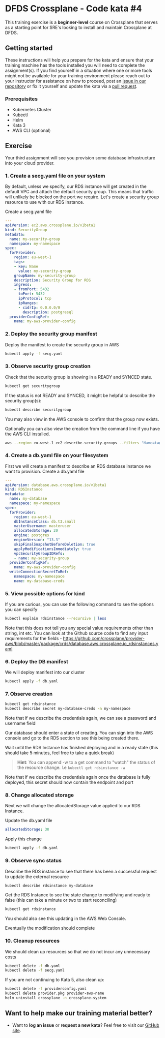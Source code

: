 # DFDS Crossplane - Code kata #4

This training exercise is a **beginner-level** course on Crossplane that serves as a starting point for SRE's looking to install and maintain Crossplane at DFDS.

## Getting started

These instructions will help you prepare for the kata and ensure that your training machine has the tools installed you will need to complete the assignment(s). If you find yourself in a situation where one or more tools might not be available for your training environment please reach out to your instructor for assistance on how to proceed, post an [issue in our repository](https://github.com/dfds/dojo/issues) or fix it yourself and update the kata via a [pull request](https://github.com/dfds/dojo/pulls).

### Prerequisites

* Kubernetes Cluster
* Kubectl
* Helm
* Kata 3
* AWS CLI (optional)

## Exercise

Your third assignment will see you provision some database infrastructure into your cloud provider.

### 1. Create a secg.yaml file on your system

By default, unless we specify, our RDS instance will get created in the default VPC and attach the default security group. This means that traffic will unlikely be blocked on the port we require. Let's create a security group resource to use with our RDS Instance.

Create a secg.yaml file

```yaml
---
apiVersion: ec2.aws.crossplane.io/v1beta1
kind: SecurityGroup
metadata:
  name: my-security-group
  namespace: my-namespace
spec:
  forProvider:
    region: eu-west-1
    tags:
    - key: Name
      value: my-security-group
    groupName: my-security-group
    description: Security Group for RDS
    ingress:
    - fromPort: 5432
      toPort: 5432
      ipProtocol: tcp
      ipRanges:
      - cidrIp: 0.0.0.0/0
        description: postgresql
  providerConfigRef:
    name: my-aws-provider-config
```

### 2. Deploy the security group manifest

Deploy the manifest to create the security group in AWS

```bash
kubectl apply -f secg.yaml
```

### 3. Observe security group creation

Check that the security group is showing in a READY and SYNCED state.

```bash
kubectl get securitygroup
```

If the status is not READY and SYNCED, it might be helpful to describe the security group(s):

```bash
kubectl describe securitygroup
```

You may also view in the AWS console to confirm that the group now exists.

Optionally you can also view the creation from the command line if you have the AWS CLI installed.

```bash
aws --region eu-west-1 ec2 describe-security-groups --filters "Name=tag:Name,Values=my-security-group"
```

### 4. Create a db.yaml file on your filesystem

First we will create a manifest to describe an RDS database instance we want to provision. Create a db.yaml file

```yaml
---
apiVersion: database.aws.crossplane.io/v1beta1
kind: RDSInstance
metadata:
  name: my-database
  namespace: my-namespace
spec:
  forProvider:
    region: eu-west-1
    dbInstanceClass: db.t3.small
    masterUsername: masteruser
    allocatedStorage: 20
    engine: postgres
    engineVersion: "13.3"
    skipFinalSnapshotBeforeDeletion: true
    applyModificationsImmediately: true
    vpcSecurityGroupIDRefs:
    - name: my-security-group
  providerConfigRef:
    name: my-aws-provider-config
  writeConnectionSecretToRef:
    namespace: my-namespace
    name: my-database-creds
```

### 5. View possible options for kind

If you are curious, you can use the following command to see the options you can specify

```bash
kubectl explain rdsinstance --recursive | less
```

Note that this does not tell you any special value requirements other than string, int etc. You can look at the Github source code to find any input requirements for the fields - https://github.com/crossplane/provider-aws/blob/master/package/crds/database.aws.crossplane.io_rdsinstances.yaml

### 6. Deploy the DB manifest

We will deploy manifest into our cluster

```bash
kubectl apply -f db.yaml
```

### 7. Observe creation

```bash
kubectl get rdsinstance
kubectl describe secret my-database-creds -n my-namespace
```

Note that if we describe the credentials again, we can see a password and username field

Our database should enter a state of creating. You can sign into the AWS console and go to the RDS section to see this being created there.

Wait until the RDS Instance has finished deploying and in a ready state (this should take 5 minutes, feel free to take a quick break)

> **Hint**: You can append -w to a get command to "watch" the status of the resource change. I.e `kubectl get rdsinstance -w`

Note that if we describe the credentials again once the database is fully deployed, this secret should now contain the endpoint and port

### 8. Change allocated storage

Next we will change the allocatedStorage value applied to our RDS Instance.

Update the db.yaml file

```yaml
allocatedStorage: 30
```

Apply this change

```bash
kubectl apply -f db.yaml
```

### 9. Observe sync status

Describe the RDS instance to see that there has been a successful request to update the external resource

```bash
kubectl describe rdsinstance my-database
```

Get the RDS Instance to see the state change to modifying and ready to false (this can take a minute or two to start reconciling)

```bash
kubectl get rdsinstance
```

You should also see this updating in the AWS Web Console.

Eventually the modification should complete

### 10. Cleanup resources

We should clean up resources so that we do not incur any unnecessary costs

```bash
kubectl delete -f db.yaml
kubectl delete -f secg.yaml
```

If you are not continuing to Kata 5, also clean up:

```bash
kubectl delete -f providerconfig.yaml
kubectl delete provider.pkg provider-aws-name
helm uninstall crossplane -n crossplane-system
```

## Want to help make our training material better?

* Want to **log an issue** or **request a new kata**? Feel free to visit our [GitHub site](https://github.com/dfds/dojo/issues).
